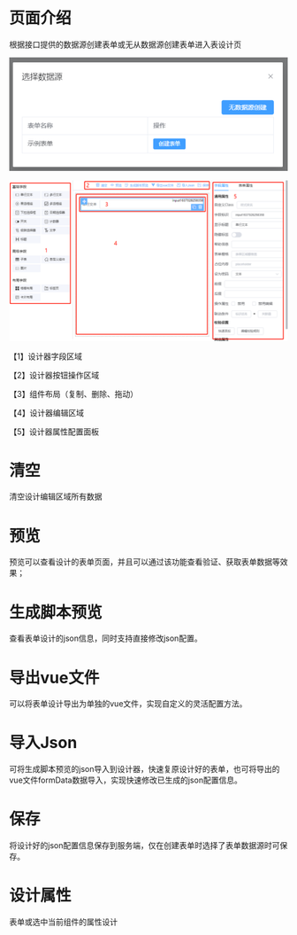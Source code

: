 <!-- Created by 337547038 使用手册 -->
# 页面介绍

根据接口提供的数据源创建表单或无从数据源创建表单进入表设计页

![](./img/img3.png)

![](./img/img2.png)

【1】设计器字段区域

【2】设计器按钮操作区域

【3】组件布局（复制、删除、拖动）

【4】设计器编辑区域

【5】设计器属性配置面板


# 清空
  清空设计编辑区域所有数据

# 预览
  预览可以查看设计的表单页面，并且可以通过该功能查看验证、获取表单数据等效果；

# 生成脚本预览
  查看表单设计的json信息，同时支持直接修改json配置。

# 导出vue文件
  可以将表单设计导出为单独的vue文件，实现自定义的灵活配置方法。

# 导入Json
  可将生成脚本预览的json导入到设计器，快速复原设计好的表单，也可将导出的vue文件formData数据导入，实现快速修改已生成的json配置信息。
  
# 保存
  将设计好的json配置信息保存到服务端，仅在创建表单时选择了表单数据源时可保存。

# 设计属性
  表单或选中当前组件的属性设计
